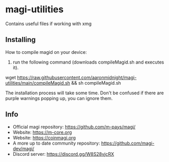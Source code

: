 # magi-utilities
Contains useful files if working with xmg

Installing
-----
How to compile magid on your device: 
1) run the following command (downloads compileMagid.sh and executes it). 

wget https://raw.githubusercontent.com/aaronmidnight/magi-utilities/main/compileMagid.sh && sh compileMagid.sh

The installation process will take some time. 
Don't be confused if there are purple warnings popping up, you can ignore them. 

Info
-----
- Official magi repository: https://github.com/m-pays/magi/
- Website: https://m-core.org
- Website: https://coinmagi.org
- A more up to date community repository: https://github.com/magi-dev/magi/
- Discord server: https://discord.gg/W8S28vjcRX
